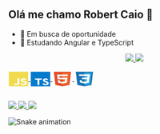 ## Olá me chamo Robert Caio 👋

- 🔭 Em busca de oportunidade
- 🌱 Estudando Angular e TypeScript

<div align="center">
  <a href="https://github.com/caio521">
  <img height="180em" src="https://github-readme-stats.vercel.app/api?username=caio521&show_icons=true&theme=nord&include_all_commits=true&count_private=true"/>
  <img height="180em" src="https://github-readme-stats.vercel.app/api/top-langs/?username=caio521&layout=compact&langs_count=7&theme=nord"/>
</div>
  <div style="display: inline_block"><br>
  <img align="center" alt="Rafa-Js" height="30" width="40" src="https://raw.githubusercontent.com/devicons/devicon/master/icons/javascript/javascript-plain.svg">
  <img align="center" alt="Caio-Ts" height="30" width="40" src="https://raw.githubusercontent.com/devicons/devicon/master/icons/typescript/typescript-plain.svg">
  <img align="center" alt="Caio-HTML" height="30" width="40" src="https://raw.githubusercontent.com/devicons/devicon/master/icons/html5/html5-original.svg">
  <img align="center" alt="Caio-CSS" height="30" width="40" src="https://raw.githubusercontent.com/devicons/devicon/master/icons/css3/css3-original.svg">
  </div> 
  
 ##  
  <div> 
 <a href="https://discord.gg/hyvvaHMJ" target="_blank"><img src="https://img.shields.io/badge/Discord-7289DA?style=for-the-badge&logo=discord&logoColor=white" target="_blank">
    </a> 
  <a href="mailto:robertcaio521@gmail.com"><img src="https://img.shields.io/badge/Gmail-D14836?style=for-the-badge&logo=gmail&logoColor=white"
>
    </a>
  <a href="https://www.linkedin.com/in/robert-medeiros-544417165" target="_blank"><img src="https://img.shields.io/badge/-LinkedIn-%230077B5?style=for-the-badge&logo=linkedin&logoColor=white" target="_blank">
    </a> 

    
    
  ![Snake animation](https://github.com/caio521/caio521/blob/output/github-contribution-grid-snake.svg)
 
  </div>
